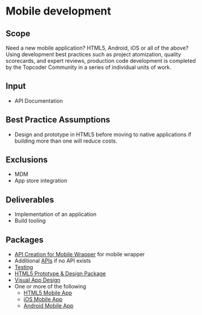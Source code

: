 # Mobile development

## Scope

Need a new mobile application?  HTML5, Android, iOS or all of the above?  Using development best practices such as project atomization, quality scorecards, and expert reviews, production code development is completed by the Topcoder Community in a series of individual units of work.  

## Input

- API Documentation

## Best Practice Assumptions
- Design and prototype in HTML5 before moving to native applications if building more than one will reduce costs.

## Exclusions
- MDM
- App store integration

## Deliverables

- Implementation of an application
- Build tooling

## Packages
- [API Creation for Mobile Wrapper](../api-creation-app/README.md) for mobile wrapper
- Additional [APIs](../api-creation-app/README.md) if no API exists
- [Testing ](../test-development/README.md)
- [HTML5 Prototype & Design Package](../clickable-ux-prototype/README.md)
- [Visual App Design](../app-visual-design/README.md)
- One or more of the following
  - [HTML5 Mobile App](../html5-mobile-app/README.md)
  - [iOS Mobile App](../ios-mobile-app/README.md)
  - [Android Mobile App](../android-mobile-app/README.md)
